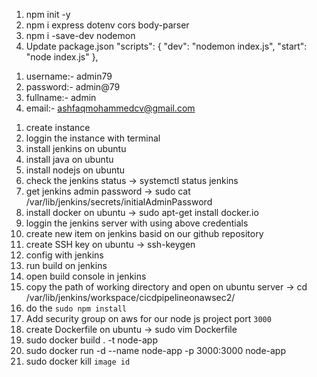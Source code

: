 <!-- Node.js Dockerized GitHub CICD Jenkins Project -->
<!-- Refer link :- https://www.youtube.com/watch?v=W1UQhLuxCo8&t=235s -->

<!-- Steps -->
1. npm init -y
2. npm i express dotenv cors body-parser
3. npm i -save-dev nodemon
4. Update package.json
    "scripts": {
    "dev": "nodemon index.js",
    "start": "node index.js"
    },



<!-- Jenkins Credentials -->
1. username:- admin79
2. password:- admin@79
3. fullname:- admin
4. email:- ashfaqmohammedcv@gmail.com


<!-- DEVOPS -->
1. create instance
2. loggin the instance with terminal
3. install jenkins on ubuntu
4. install java on ubuntu
5. install nodejs on ubuntu
6. check the jenkins status
    -> systemctl status jenkins
7. get jenkins admin password
    -> sudo cat /var/lib/jenkins/secrets/initialAdminPassword
8. install docker on ubuntu
    -> sudo apt-get install docker.io
9. loggin the jenkins server with using above credentials
10. create new item on jenkins basid on our github repository
11. create SSH key on ubuntu
    -> ssh-keygen
12. config with jenkins
13. run build on jenkins
14. open build console in jenkins
15. copy the path of working directory and open on ubuntu server
    -> cd /var/lib/jenkins/workspace/cicdpipelineonawsec2/
16. do the `sudo npm install`
17. Add security group on aws for our node js project port `3000`
18. create Dockerfile on ubuntu
    -> sudo vim Dockerfile
19. sudo docker build . -t node-app
20. sudo docker run -d --name node-app -p 3000:3000 node-app
21. sudo docker kill `image id`
